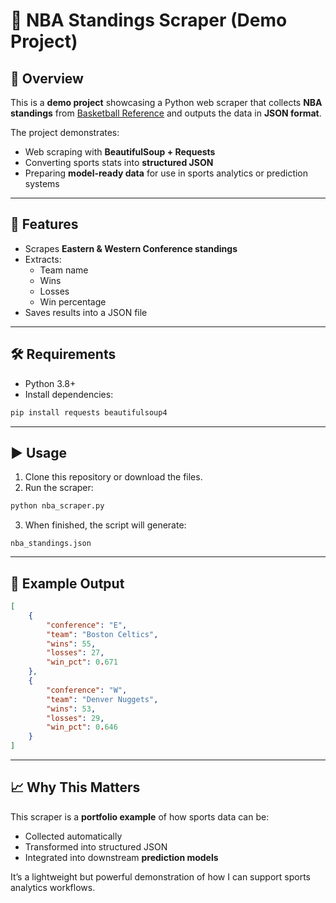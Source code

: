 # 🏀 NBA Standings Scraper (Demo Project)

## 📌 Overview
This is a **demo project** showcasing a Python web scraper that collects **NBA standings** from [Basketball Reference](https://www.basketball-reference.com/) and outputs the data in **JSON format**.  

The project demonstrates:
- Web scraping with **BeautifulSoup + Requests**  
- Converting sports stats into **structured JSON**  
- Preparing **model-ready data** for use in sports analytics or prediction systems  

---

## 🚀 Features
- Scrapes **Eastern & Western Conference standings**  
- Extracts:
  - Team name  
  - Wins  
  - Losses  
  - Win percentage  
- Saves results into a JSON file  

---

## 🛠️ Requirements
- Python 3.8+  
- Install dependencies:  
```bash
pip install requests beautifulsoup4
```

---

## ▶️ Usage
1. Clone this repository or download the files.  
2. Run the scraper:  
```bash
python nba_scraper.py
```
3. When finished, the script will generate:  
```
nba_standings.json
```

---

## 📂 Example Output
```json
[
    {
        "conference": "E",
        "team": "Boston Celtics",
        "wins": 55,
        "losses": 27,
        "win_pct": 0.671
    },
    {
        "conference": "W",
        "team": "Denver Nuggets",
        "wins": 53,
        "losses": 29,
        "win_pct": 0.646
    }
]
```

---

## 📈 Why This Matters
This scraper is a **portfolio example** of how sports data can be:
- Collected automatically  
- Transformed into structured JSON  
- Integrated into downstream **prediction models**  

It’s a lightweight but powerful demonstration of how I can support sports analytics workflows.  
